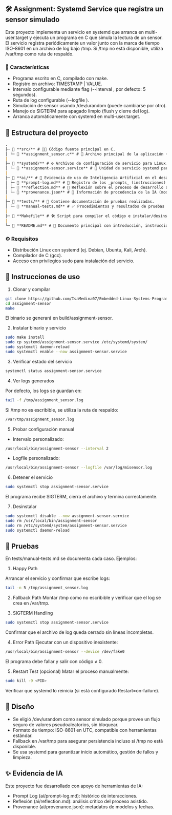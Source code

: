## 🛠️ Assignment: Systemd Service que registra un sensor simulado

Este proyecto implementa un servicio en systemd que arranca en multi-user.target y ejecuta un programa en C que simula la lectura de un sensor.
El servicio registra periódicamente un valor junto con la marca de tiempo ISO-8601 en un archivo de log bajo /tmp.
Si /tmp no está disponible, utiliza /var/tmp como ruta de respaldo.

### 📌 Características

- Programa escrito en C, compilado con make.
- Registro en archivo: TIMESTAMP | VALUE.
- Intervalo configurable mediante flag (--interval <segundos>, por defecto: 5 segundos).
- Ruta de log configurable (--logfile <ruta>).
- Simulación de sensor usando /dev/urandom (puede cambiarse por otro).
- Manejo de SIGTERM para apagado limpio (flush y cierre del log).
- Arranca automáticamente con systemd en multi-user.target.

## 📂 Estructura del proyecto

```markdown
.
├─ 📂 **src/** # 🧑‍💻 Código fuente principal en C.
│ └─ 📄 **assignment_sensor.c** # 🎯 Archivo principal de la aplicación (el sensor).
|
├─ 📂 **systemd/** # ⚙️ Archivos de configuración de servicio para Linux.
│ └─ 📄 **assignment-sensor.service** # 🚀 Unidad de servicio systemd para la ejecución automática del programa.
|
├─ 📂 **ai/** # 🤖 Evidencia de uso de Inteligencia Artificial en el desarrollo.
│ ├─ 📄 **prompt-log.md** # 💬 Registro de los _prompts_ (instrucciones) dados a la IA.
│ ├─ 📄 **reflection.md** # 🧠 Reflexión sobre el proceso de desarrollo asistido con IA.
│ └─ 📄 **provenance.json** # 📜 Información de procedencia de la IA (modelos, fechas de uso, etc.).
|
├─ 📂 **tests/** # 🧪 Contiene documentación de pruebas realizadas.
│ └─ 📄 **manual-tests.md** # ✅ Procedimientos y resultados de pruebas manuales.
|
├─ 📄 **Makefile** # 🛠️ Script para compilar el código e instalar/desinstalar el binario.
|
└─ 📄 **README.md** # 📘 Documento principal con introducción, instrucciones de instalación y uso.
```

### ⚙️ Requisitos

- Distribución Linux con systemd (ej. Debian, Ubuntu, Kali, Arch).
- Compilador de C (gcc).
- Acceso con privilegios sudo para instalación del servicio.

## 🚀 Instrucciones de uso

1. Clonar y compilar

```bash
git clone https://github.com/IsaMedina07/Embedded-Linux-Systems-Programming.git
cd assignment-sensor
make
```

El binario se generará en build/assignment-sensor.

2. Instalar binario y servicio

```bash
sudo make install
sudo cp systemd/assignment-sensor.service /etc/systemd/system/
sudo systemctl daemon-reload
sudo systemctl enable --now assignment-sensor.service
```

3. Verificar estado del servicio

```bash
systemctl status assignment-sensor.service
```

4. Ver logs generados

Por defecto, los logs se guardan en:

```bash
tail -f /tmp/assignment_sensor.log
```

Si /tmp no es escribible, se utiliza la ruta de respaldo:

```bash
/var/tmp/assignment_sensor.log
```

5. Probar configuración manual

- Intervalo personalizado:

```bash
/usr/local/bin/assignment-sensor --interval 2
```

- Logfile personalizado:

```bash
/usr/local/bin/assignment-sensor --logfile /var/log/misensor.log
```

6. Detener el servicio

```bash
sudo systemctl stop assignment-sensor.service
```

El programa recibe SIGTERM, cierra el archivo y termina correctamente.

7. Desinstalar

```bash
sudo systemctl disable --now assignment-sensor.service
sudo rm /usr/local/bin/assignment-sensor
sudo rm /etc/systemd/system/assignment-sensor.service
sudo systemctl daemon-reload
```

## 🧪 Pruebas

En tests/manual-tests.md se documenta cada caso. Ejemplos:

1. Happy Path

Arrancar el servicio y confirmar que escribe logs:

```bash
tail -n 5 /tmp/assignment_sensor.log
```

2. Fallback Path
   Montar /tmp como no escribible y verificar que el log se crea en /var/tmp.

3. SIGTERM Handling

```bash
sudo systemctl stop assignment-sensor.service
```

Confirmar que el archivo de log queda cerrado sin líneas incompletas.

4. Error Path
   Ejecutar con un dispositivo inexistente:

```bash
/usr/local/bin/assignment-sensor --device /dev/fake0
```

El programa debe fallar y salir con código ≠ 0.

5. Restart Test (opcional)
   Matar el proceso manualmente:

```bash
sudo kill -9 <PID>
```

Verificar que systemd lo reinicia (si está configurado Restart=on-failure).

## 📖 Diseño

- Se eligió /dev/urandom como sensor simulado porque provee un flujo seguro de valores pseudoaleatorios, sin bloquear.
- Formato de tiempo: ISO-8601 en UTC, compatible con herramientas estándar.
- Fallback en /var/tmp para asegurar persistencia incluso si /tmp no está disponible.
- Se usa systemd para garantizar inicio automático, gestión de fallos y limpieza.

## ✨ Evidencia de IA

Este proyecto fue desarrollado con apoyo de herramientas de IA:

- Prompt Log (ai/prompt-log.md): histórico de interacciones.
- Reflexión (ai/reflection.md): análisis crítico del proceso asistido.
- Provenance (ai/provenance.json): metadatos de modelos y fechas.
